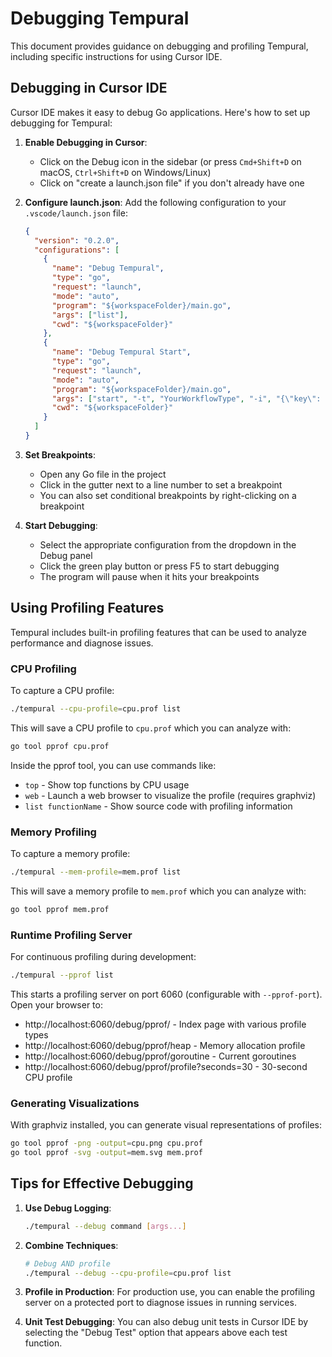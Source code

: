 # Debugging Tempural

This document provides guidance on debugging and profiling Tempural, including specific instructions for using Cursor IDE.

## Debugging in Cursor IDE

Cursor IDE makes it easy to debug Go applications. Here's how to set up debugging for Tempural:

1. **Enable Debugging in Cursor**:
   - Click on the Debug icon in the sidebar (or press `Cmd+Shift+D` on macOS, `Ctrl+Shift+D` on Windows/Linux)
   - Click on "create a launch.json file" if you don't already have one

2. **Configure launch.json**:
   Add the following configuration to your `.vscode/launch.json` file:
   ```json
   {
     "version": "0.2.0",
     "configurations": [
       {
         "name": "Debug Tempural",
         "type": "go",
         "request": "launch",
         "mode": "auto",
         "program": "${workspaceFolder}/main.go",
         "args": ["list"],
         "cwd": "${workspaceFolder}"
       },
       {
         "name": "Debug Tempural Start",
         "type": "go",
         "request": "launch",
         "mode": "auto",
         "program": "${workspaceFolder}/main.go",
         "args": ["start", "-t", "YourWorkflowType", "-i", "{\"key\": \"value\"}"],
         "cwd": "${workspaceFolder}"
       }
     ]
   }
   ```

3. **Set Breakpoints**:
   - Open any Go file in the project
   - Click in the gutter next to a line number to set a breakpoint
   - You can also set conditional breakpoints by right-clicking on a breakpoint

4. **Start Debugging**:
   - Select the appropriate configuration from the dropdown in the Debug panel
   - Click the green play button or press F5 to start debugging
   - The program will pause when it hits your breakpoints

## Using Profiling Features

Tempural includes built-in profiling features that can be used to analyze performance and diagnose issues.

### CPU Profiling

To capture a CPU profile:

```bash
./tempural --cpu-profile=cpu.prof list
```

This will save a CPU profile to `cpu.prof` which you can analyze with:

```bash
go tool pprof cpu.prof
```

Inside the pprof tool, you can use commands like:
- `top` - Show top functions by CPU usage
- `web` - Launch a web browser to visualize the profile (requires graphviz)
- `list functionName` - Show source code with profiling information

### Memory Profiling

To capture a memory profile:

```bash
./tempural --mem-profile=mem.prof list
```

This will save a memory profile to `mem.prof` which you can analyze with:

```bash
go tool pprof mem.prof
```

### Runtime Profiling Server

For continuous profiling during development:

```bash
./tempural --pprof list
```

This starts a profiling server on port 6060 (configurable with `--pprof-port`). Open your browser to:
- http://localhost:6060/debug/pprof/ - Index page with various profile types
- http://localhost:6060/debug/pprof/heap - Memory allocation profile
- http://localhost:6060/debug/pprof/goroutine - Current goroutines
- http://localhost:6060/debug/pprof/profile?seconds=30 - 30-second CPU profile

### Generating Visualizations

With graphviz installed, you can generate visual representations of profiles:

```bash
go tool pprof -png -output=cpu.png cpu.prof
go tool pprof -svg -output=mem.svg mem.prof
```

## Tips for Effective Debugging

1. **Use Debug Logging**:
   ```bash
   ./tempural --debug command [args...]
   ```

2. **Combine Techniques**:
   ```bash
   # Debug AND profile
   ./tempural --debug --cpu-profile=cpu.prof list
   ```

3. **Profile in Production**:
   For production use, you can enable the profiling server on a protected port to diagnose issues in running services.

4. **Unit Test Debugging**:
   You can also debug unit tests in Cursor IDE by selecting the "Debug Test" option that appears above each test function. 